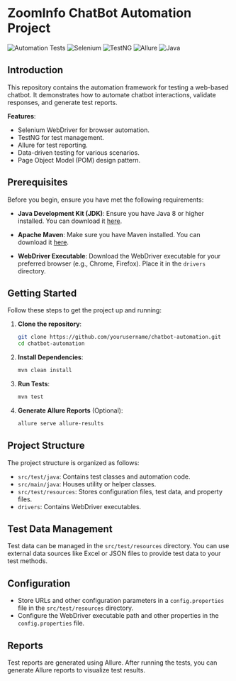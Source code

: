 # ZoomInfo ChatBot Automation Project

![Automation Tests](https://img.shields.io/badge/tests-automated-success)
![Selenium](https://img.shields.io/badge/Selenium-4.11.0-blue)
![TestNG](https://img.shields.io/badge/TestNG-7.8.0-green)
![Allure](https://img.shields.io/badge/Allure-2.20.1-yellow)
![Java](https://img.shields.io/badge/Java-11%2B-orange)

## Introduction

This repository contains the automation framework for testing a web-based chatbot. It demonstrates how to automate chatbot interactions, validate responses, and generate test reports.

**Features**:
- Selenium WebDriver for browser automation.
- TestNG for test management.
- Allure for test reporting.
- Data-driven testing for various scenarios.
- Page Object Model (POM) design pattern.

## Prerequisites

Before you begin, ensure you have met the following requirements:

- **Java Development Kit (JDK)**: Ensure you have Java 8 or higher installed. You can download it [here](https://www.oracle.com/java/technologies/javase-downloads.html).

- **Apache Maven**: Make sure you have Maven installed. You can download it [here](https://maven.apache.org/download.cgi).

- **WebDriver Executable**: Download the WebDriver executable for your preferred browser (e.g., Chrome, Firefox). Place it in the `drivers` directory.

## Getting Started

Follow these steps to get the project up and running:

1. **Clone the repository**:

   ```bash
   git clone https://github.com/yourusername/chatbot-automation.git
   cd chatbot-automation

2. **Install Dependencies**:

   ```bash
   mvn clean install
   ```

3. **Run Tests**:

   ```bash
   mvn test
   ```

4. **Generate Allure Reports** (Optional):

   ```bash
   allure serve allure-results
   ```

## Project Structure

The project structure is organized as follows:

- `src/test/java`: Contains test classes and automation code.
- `src/main/java`: Houses utility or helper classes.
- `src/test/resources`: Stores configuration files, test data, and property files.
- `drivers`: Contains WebDriver executables.

## Test Data Management

Test data can be managed in the `src/test/resources` directory. You can use external data sources like Excel or JSON files to provide test data to your test methods.

## Configuration

- Store URLs and other configuration parameters in a `config.properties` file in the `src/test/resources` directory.
- Configure the WebDriver executable path and other properties in the `config.properties` file.

## Reports

Test reports are generated using Allure. After running the tests, you can generate Allure reports to visualize test results.

```
